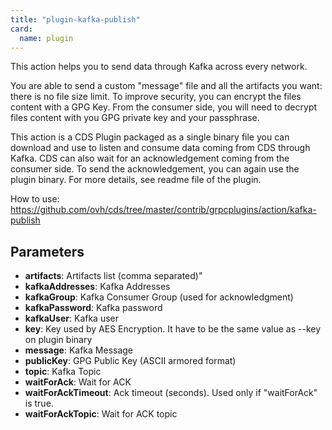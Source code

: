 ```yaml
---
title: "plugin-kafka-publish"
card:
  name: plugin
---
```


This action helps you to send data through Kafka across every network.

You are able to send a custom "message" file and all the artifacts you want: there is no file size limit. To improve security, you can encrypt the files content with a GPG Key. From the consumer side, you will need to decrypt files content with you GPG private key and your passphrase.

This action is a CDS Plugin packaged as a single binary file you can download and use to listen and consume data coming from CDS through Kafka. CDS can also wait for an acknowledgement coming from the consumer side. To send the acknowledgement, you can again use the plugin binary. For more details, see readme file of the plugin.

How to use: https://github.com/ovh/cds/tree/master/contrib/grpcplugins/action/kafka-publish


## Parameters

* **artifacts**: Artifacts list (comma separated)"
* **kafkaAddresses**: Kafka Addresses
* **kafkaGroup**: Kafka Consumer Group (used for acknowledgment)
* **kafkaPassword**: Kafka password
* **kafkaUser**: Kafka user
* **key**: Key used by AES Encryption. It have to be the same value as --key on plugin binary
* **message**: Kafka Message
* **publicKey**: GPG Public Key (ASCII armored format)
* **topic**: Kafka Topic
* **waitForAck**: Wait for ACK
* **waitForAckTimeout**: Ack timeout (seconds). Used only if "waitForAck" is true.
* **waitForAckTopic**: Wait for ACK topic



